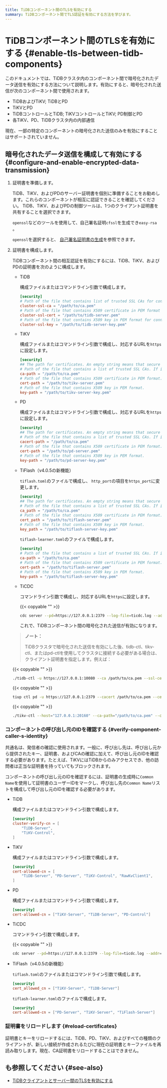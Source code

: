 ```yaml
---
title: TiDBコンポーネント間のTLSを有効にする
summary: TiDBコンポーネント間でTLS認証を有効にする方法を学びます。
---
```


# TiDBコンポーネント間のTLSを有効にする {#enable-tls-between-tidb-components}

このドキュメントでは、TiDBクラスタ内のコンポーネント間で暗号化されたデータ送信を有効にする方法について説明します。有効にすると、暗号化された送信が次のコンポーネント間で使用されます。

-   TiDBおよびTiKV; TiDBとPD
-   TiKVとPD
-   TiDBコントロールとTiDB; TiKVコントロールとTiKV; PD制御とPD
-   各TiKV、PD、TiDBクラスタ内の内部通信

現在、一部の特定のコンポーネントの暗号化された送信のみを有効にすることはサポートされていません。

## 暗号化されたデータ送信を構成して有効にする {#configure-and-enable-encrypted-data-transmission}

1.  証明書を準備します。

    TiDB、TiKV、およびPDのサーバー証明書を個別に準備することをお勧めします。これらのコンポーネントが相互に認証できることを確認してください。 TiDB、TiKV、およびPDの制御ツールは、1つのクライアント証明書を共有することを選択できます。

    `openssl`などのツールを使用して、自己署名証明`cfssl`を生成でき`easy-rsa` 。

    `openssl`を選択すると、 [自己署名証明書の生成](/generate-self-signed-certificates.md)を参照できます。

2.  証明書を構成します。

    TiDBコンポーネント間の相互認証を有効にするには、TiDB、TiKV、およびPDの証明書を次のように構成します。

    -   TiDB

        構成ファイルまたはコマンドライン引数で構成します。

        ```toml
        [security]
        # Path of the file that contains list of trusted SSL CAs for connection with cluster components.
        cluster-ssl-ca = "/path/to/ca.pem"
        # Path of the file that contains X509 certificate in PEM format for connection with cluster components.
        cluster-ssl-cert = "/path/to/tidb-server.pem"
        # Path of the file that contains X509 key in PEM format for connection with cluster components.
        cluster-ssl-key = "/path/to/tidb-server-key.pem"
        ```

    -   TiKV

        構成ファイルまたはコマンドライン引数で構成し、対応するURLを`https`に設定します。

        ```toml
        [security]
        ## The path for certificates. An empty string means that secure connections are disabled.
        # Path of the file that contains a list of trusted SSL CAs. If it is set, the following settings `cert_path` and `key_path` are also needed.
        ca-path = "/path/to/ca.pem"
        # Path of the file that contains X509 certificate in PEM format.
        cert-path = "/path/to/tikv-server.pem"
        # Path of the file that contains X509 key in PEM format.
        key-path = "/path/to/tikv-server-key.pem"
        ```

    -   PD

        構成ファイルまたはコマンドライン引数で構成し、対応するURLを`https`に設定します。

        ```toml
        [security]
        ## The path for certificates. An empty string means that secure connections are disabled.
        # Path of the file that contains a list of trusted SSL CAs. If it is set, the following settings `cert_path` and `key_path` are also needed.
        cacert-path = "/path/to/ca.pem"
        # Path of the file that contains X509 certificate in PEM format.
        cert-path = "/path/to/pd-server.pem"
        # Path of the file that contains X509 key in PEM format.
        key-path = "/path/to/pd-server-key.pem"
        ```

    -   TiFlash（v4.0.5の新機能）

        `tiflash.toml`のファイルで構成し、 `http_port`の項目を`https_port`に変更します。

        ```toml
        [security]
        ## The path for certificates. An empty string means that secure connections are disabled.
        # Path of the file that contains a list of trusted SSL CAs. If it is set, the following settings `cert_path` and `key_path` are also needed.
        ca_path = "/path/to/ca.pem"
        # Path of the file that contains X509 certificate in PEM format.
        cert_path = "/path/to/tiflash-server.pem"
        # Path of the file that contains X509 key in PEM format.
        key_path = "/path/to/tiflash-server-key.pem"
        ```

        `tiflash-learner.toml`のファイルで構成します。

        ```toml
        [security]
        # Path of the file that contains a list of trusted SSL CAs. If it is set, the following settings `cert_path` and `key_path` are also needed.
        ca-path = "/path/to/ca.pem"
        # Path of the file that contains X509 certificate in PEM format.
        cert-path = "/path/to/tiflash-server.pem"
        # Path of the file that contains X509 key in PEM format.
        key-path = "/path/to/tiflash-server-key.pem"
        ```

    -   TiCDC

        コマンドライン引数で構成し、対応するURLを`https`に設定します。

        {{< copyable "" >}}

        ```bash
        cdc server --pd=https://127.0.0.1:2379 --log-file=ticdc.log --addr=0.0.0.0:8301 --advertise-addr=127.0.0.1:8301 --ca=/path/to/ca.pem --cert=/path/to/ticdc-cert.pem --key=/path/to/ticdc-key.pem
        ```

        これで、TiDBコンポーネント間の暗号化された送信が有効になります。

    > **ノート：**
    >
    > TiDBクラスタで暗号化された送信を有効にした後、tidb-ctl、tikv-ctl、またはpd-ctlを使用してクラスタに接続する必要がある場合は、クライアント証明書を指定します。例えば：

    {{< copyable "" >}}

    ```bash
    ./tidb-ctl -u https://127.0.0.1:10080 --ca /path/to/ca.pem --ssl-cert /path/to/client.pem --ssl-key /path/to/client-key.pem
    ```

    {{< copyable "" >}}

    ```bash
    tiup ctl pd -u https://127.0.0.1:2379 --cacert /path/to/ca.pem --cert /path/to/client.pem --key /path/to/client-key.pem
    ```

    {{< copyable "" >}}

    ```bash
    ./tikv-ctl --host="127.0.0.1:20160" --ca-path="/path/to/ca.pem" --cert-path="/path/to/client.pem" --key-path="/path/to/clinet-key.pem"
    ```

### コンポーネントの呼び出し元のIDを確認する {#verify-component-caller-s-identity}

共通名は、発信者の確認に使用されます。一般に、呼び出し先は、呼び出し元から提供されたキー、証明書、およびCAの確認に加えて、呼び出し元のIDを確認する必要があります。たとえば、TiKVにはTiDBからのみアクセスでき、他の訪問者は正当な証明書を持っていてもブロックされます。

コンポーネントの呼び出し元のIDを確認するには、証明書の生成時に`Common Name`を使用して証明書のユーザーIDをマークし、呼び出し先の`Common Name`リストを構成して呼び出し元のIDを確認する必要があります。

-   TiDB

    構成ファイルまたはコマンドライン引数で構成します。

    ```toml
    [security]
    cluster-verify-cn = [
        "TiDB-Server",
        "TiKV-Control",
    ]
    ```

-   TiKV

    構成ファイルまたはコマンドライン引数で構成します。

    ```toml
    [security]
    cert-allowed-cn = [
        "TiDB-Server", "PD-Server", "TiKV-Control", "RawKvClient1",
    ]
    ```

-   PD

    構成ファイルまたはコマンドライン引数で構成します。

    ```toml
    [security]
    cert-allowed-cn = ["TiKV-Server", "TiDB-Server", "PD-Control"]
    ```

-   TiCDC

    コマンドライン引数で構成します。

    {{< copyable "" >}}

    ```bash
    cdc server --pd=https://127.0.0.1:2379 --log-file=ticdc.log --addr=0.0.0.0:8301 --advertise-addr=127.0.0.1:8301 --ca=/path/to/ca.pem --cert=/path/to/ticdc-cert.pem --key=/path/to/ticdc-key.pem --cert-allowed-cn="client1,client2"
    ```

-   TiFlash（v4.0.5の新機能）

    `tiflash.toml`のファイルまたはコマンドライン引数で構成します。

    ```toml
    [security]
    cert_allowed_cn = ["TiKV-Server", "TiDB-Server"]
    ```

    `tiflash-learner.toml`のファイルで構成します。

    ```toml
    [security]
    cert-allowed-cn = ["PD-Server", "TiKV-Server", "TiFlash-Server"]
    ```

### 証明書をリロードします {#reload-certificates}

証明書とキーをリロードするには、TiDB、PD、TiKV、およびすべての種類のクライアントが、新しい接続が作成されるたびに現在の証明書とキーファイルを再読み取りします。現在、CA証明書をリロードすることはできません。

## も参照してください {#see-also}

-   [TiDBクライアントとサーバー間のTLSを有効にする](/enable-tls-between-clients-and-servers.md)
